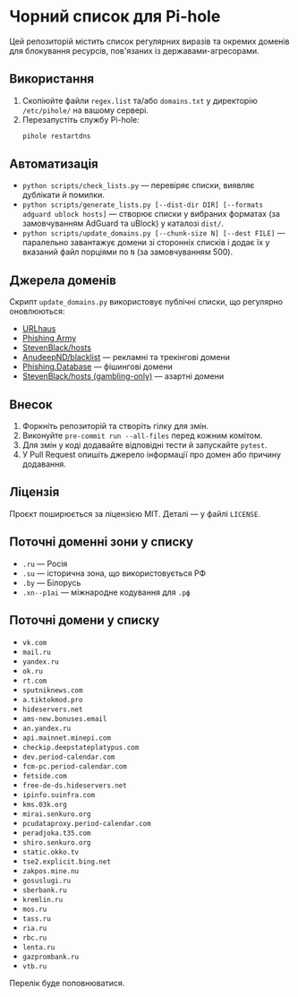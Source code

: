 # Чорний список для Pi-hole

Цей репозиторій містить список регулярних виразів та окремих доменів для блокування ресурсів,
пов'язаних із державами-агресорами.

## Використання
1. Скопіюйте файли `regex.list` та/або `domains.txt` у директорію `/etc/pihole/` на вашому сервері.
2. Перезапустіть службу Pi-hole:
   ```bash
   pihole restartdns
   ```

## Автоматизація
- `python scripts/check_lists.py` — перевіряє списки, виявляє дублікати й помилки.
- `python scripts/generate_lists.py [--dist-dir DIR] [--formats adguard ublock hosts]` — створює списки у вибраних форматах (за замовчуванням AdGuard та uBlock) у каталозі `dist/`.
- `python scripts/update_domains.py [--chunk-size N] [--dest FILE]` — паралельно завантажує домени зі сторонніх списків і додає їх у вказаний файл порціями по `N` (за замовчуванням 500).

## Джерела доменів
Скрипт `update_domains.py` використовує публічні списки, що регулярно оновлюються:
- [URLhaus](https://urlhaus.abuse.ch/)
- [Phishing Army](https://phishing.army/)
- [StevenBlack/hosts](https://github.com/StevenBlack/hosts)
- [AnudeepND/blacklist](https://github.com/anudeepND/blacklist) — рекламні та трекінгові домени
- [Phishing.Database](https://github.com/mitchellkrogza/Phishing.Database) — фішингові домени
- [StevenBlack/hosts (gambling-only)](https://github.com/StevenBlack/hosts/tree/master/alternates/gambling-only) — азартні домени


## Внесок
1. Форкніть репозиторій та створіть гілку для змін.
2. Виконуйте `pre-commit run --all-files` перед кожним комітом.
3. Для змін у коді додавайте відповідні тести й запускайте `pytest`.
4. У Pull Request опишіть джерело інформації про домен або причину додавання.

## Ліцензія
Проєкт поширюється за ліцензією MIT. Деталі — у файлі `LICENSE`.

## Поточні доменні зони у списку
- `.ru` — Росія
- `.su` — історична зона, що використовується РФ
- `.by` — Білорусь
- `.xn--p1ai` — міжнародне кодування для `.рф`

## Поточні домени у списку
- `vk.com`
- `mail.ru`
- `yandex.ru`
- `ok.ru`
- `rt.com`
- `sputniknews.com`
- `a.tiktokmod.pro`
- `hideservers.net`
- `ams-new.bonuses.email`
- `an.yandex.ru`
- `api.mainnet.minepi.com`
- `checkip.deepstateplatypus.com`
- `dev.period-calendar.com`
- `fcm-pc.period-calendar.com`
- `fetside.com`
- `free-de-ds.hideservers.net`
- `ipinfo.suinfra.com`
- `kms.03k.org`
- `mirai.senkuro.org`
- `pcudataproxy.period-calendar.com`
- `peradjoka.t35.com`
- `shiro.senkuro.org`
- `static.okko.tv`
- `tse2.explicit.bing.net`
- `zakpos.mine.nu`
- `gosuslugi.ru`
- `sberbank.ru`
- `kremlin.ru`
- `mos.ru`
- `tass.ru`
- `ria.ru`
- `rbc.ru`
- `lenta.ru`
- `gazprombank.ru`
- `vtb.ru`

Перелік буде поповнюватися.
